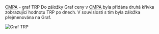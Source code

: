 ﻿---
categories: [fenix]
layout: fenix
---
<abbr title="Crossmediální postanalýza">CMPA</abbr> - graf TRP
Do záložky Graf ceny v <abbr title="Crossmediální postanalýza">CMPA</abbr> byla přidána druhá křivka zobrazující hodnotu TRP po dnech. V souvislosti s tím byla záložka přejmenována na Graf.

![Graf TRP]({{site.url}}/data/cmpagrafcenyatrp.PNG "Graf Ceny a TRP")









